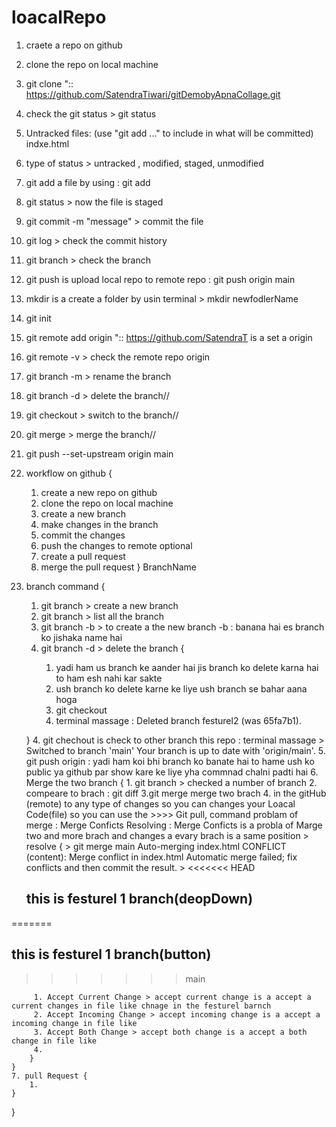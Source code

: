 # loacalRepo

1. craete a repo on github 
2. clone the repo on local machine
3. git clone <link of repo> ":: https://github.com/SatendraTiwari/gitDemobyApnaCollage.git
4. check the git status > git status
5. Untracked files:
  (use "git add <file>..." to include in what will be committed)
        indxe.html
6.  type of status > untracked , modified, staged, unmodified
7.  git add a file by using : git add <file Name>
8.  git status > now the file is staged
9.  git commit -m "message" > commit the file
10. git log > check the commit history
11. git branch > check the branch
12. git push is  upload local repo to remote repo : git push origin main
13. mkdir is a create a folder by usin terminal > mkdir newfodlerName 
14. git init 
15. git remote add origin <link of repo> ":: https://github.com/SatendraT is a set a  origin 
16. git remote -v > check the remote repo origin 
17. git branch -m <BranchName> > rename the branch
18. git branch -d <BranchName> > delete the branch//
19. git checkout <BranchName> > switch to the branch//
20. git merge <BranchName> > merge the branch//
21. git push --set-upstream origin main

22. workflow on github {
    1. create a new repo on github
    2. clone the repo on local machine
    3. create a new branch
    4. make changes in the branch
    5. commit the changes
    6. push the changes to remote 
    optional
    7. create a pull request
    8. merge the pull request
}
BranchName
23. branch command {
    1. git branch <branchname> > create a new branch
    2. git branch > list all the branch
    3. git branch -b <BranchName> > to create a  the new branch -b : banana hai es branch ko jishaka name <demo> hai 
    3. git branch -d <BranchName> > delete the branch {
        1. yadi ham us branch ke aander hai jis branch ko delete karna hai to ham esh nahi kar sakte 
        2. ush branch ko delete karne ke liye ush branch se bahar aana hoga 
        3. git checkout <BranchName>
        4. terminal massage : Deleted branch festurel2 (was 65fa7b1).

    }
    4. git chechout <BranchName> is check to other branch this repo : terminal massage > Switched to branch 'main' Your branch is up to date with 'origin/main'.
    5. git push origin <BranchName> : yadi ham koi bhi branch ko banate hai to hame ush ko public ya github par show kare ke liye yha commnad chalni padti hai 
    6. Merge the two branch {
        1. git branch > checked a number of branch
        2. compeare to  brach : git diff <BranchName>
        3.git merge <BranchName> merge two brach 
        4. in the gitHub (remote) to any type of changes so you can changes your Loacal Code(file) so you can use the >>>> Git pull, command 
        problam of merge : Merge Conficts Resolving : Merge Conficts is a probla of Marge two and more brach and changes a evary brach is a same position > resolve {
            > git merge main
                Auto-merging index.html
                CONFLICT (content): Merge conflict in index.html
                Automatic merge failed; fix conflicts and then commit the result.
            > 
<<<<<<< HEAD
    <h2>this is festurel 1 branch(deopDown)</h2>
=======
    <h2>this is festurel 1 branch(button)</h2>
>>>>>>> main
        
         

         1. Accept Current Change > accept current change is a accept a current changes in file like chnage in the festurel barnch 
         2. Accept Incoming Change > accept incoming change is a accept a incoming change in file like
         3. Accept Both Change > accept both change is a accept a both change in file like
         4.
        }
    }
    7. pull Request {
        1. 
    }


}